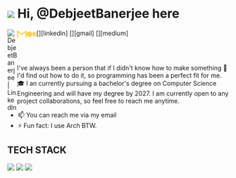 # <img src="https://media.giphy.com/media/hvRJCLFzcasrR4ia7z/giphy.gif" width="25px"> Hi, @DebjeetBanerjee here

[<img align="left" alt="DebjeetBanerjee | LinkedIn" width="22px" src="./linkedin" />][linkedin]
[<img align="left" alt="debjeetbanerjee48 | Gmail" width="22px" src="./gmail.svg" />][gmail]
[<img align="left" alt="DebjeetbanerjeeMedium" width="22px" src="./medium.svg" />][medium]

<br>
<br>

I've always been a person that if I didn't know how to make something 🔎 I'd find out how to do it, so programming has been a perfect fit for me.
🎓 I an currently pursuing a bachelor's degree on Computer Science Engineering and will have my degree by 2027. I am currently open to any project collaborations, so feel free to reach me anytime.
- 📫 You can reach me via my email
- ⚡ Fun fact: I use Arch BTW.

<H2>TECH STACK</H2>
<img src="https://img.shields.io/badge/-Python-26004d?logo=python&logoColor=e7e7ec&style=for-the-badge"> <img src="https://img.shields.io/badge/-GO-26004d?logo=go&logoColor=e7e7ec&style=for-the-badge"> <img src="https://img.shields.io/badge/--26004d?logo=c&logoColor=e7e7ec&style=for-the-badge"> 
